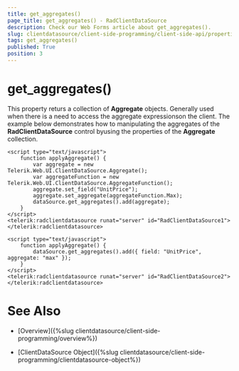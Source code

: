 ```yaml
---
title: get_aggregates()
page_title: get_aggregates() - RadClientDataSource
description: Check our Web Forms article about get_aggregates().
slug: clientdatasource/client-side-programming/client-side-api/properties/get_aggregates()
tags: get_aggregates()
published: True
position: 3
---
```


# get_aggregates()



This property returs a collection of **Aggregate** objects. Generally used when there is a need to access the aggregate expressionson the client. The example below demonstrates how to manipulating the aggregates of the **RadClientDataSource** control byusing the properties of the **Aggregate** collection.

````ASPNET
<script type="text/javascript">
    function applyAggregate() {
        var aggregate = new Telerik.Web.UI.ClientDataSource.Aggregate();
        var aggregateFunction = new Telerik.Web.UI.ClientDataSource.AggregateFunction();
        aggregate.set_field("UnitPrice");
        aggregate.set_aggregate(aggregateFunction.Max);
        dataSource.get_aggregates().add(aggregate);
    }
</script>
<telerik:radclientdatasource runat="server" id="RadClientDataSource1">
</telerik:radclientdatasource>
````



````ASPNET
<script type="text/javascript">
    function applyAggregate() {
        dataSource.get_aggregates().add({ field: "UnitPrice", aggregate: "max" });
    }
</script>
<telerik:radclientdatasource runat="server" id="RadClientDataSource2">
</telerik:radclientdatasource>
````



# See Also

 * [Overview]({%slug clientdatasource/client-side-programming/overview%})

 * [ClientDataSource Object]({%slug clientdatasource/client-side-programming/clientdatasource-object%})
